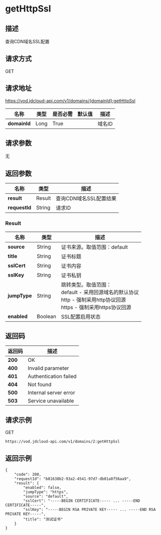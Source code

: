 # getHttpSsl


## 描述
查询CDN域名SSL配置

## 请求方式
GET

## 请求地址
https://vod.jdcloud-api.com/v1/domains/{domainId}:getHttpSsl

|名称|类型|是否必需|默认值|描述|
|---|---|---|---|---|
|**domainId**|Long|True| |域名ID|

## 请求参数
无


## 返回参数
|名称|类型|描述|
|---|---|---|
|**result**|Result|查询CDN域名SSL配置结果|
|**requestId**|String|请求ID|

### Result
|名称|类型|描述|
|---|---|---|
|**source**|String|证书来源。取值范围：default|
|**title**|String|证书标题|
|**sslCert**|String|证书内容|
|**sslKey**|String|证书私钥|
|**jumpType**|String|跳转类型。取值范围：<br>default - 采用回源域名的默认协议<br>http - 强制采用http协议回源<br>https - 强制采用https协议回源<br>|
|**enabled**|Boolean|SSL配置启用状态|

## 返回码
|返回码|描述|
|---|---|
|**200**|OK|
|**400**|Invalid parameter|
|**401**|Authentication failed|
|**404**|Not found|
|**500**|Internal server error|
|**503**|Service unavailable|

## 请求示例
GET
```
https://vod.jdcloud-api.com/v1/domains/2:getHttpSsl

```

## 返回示例
```
{
    "code": 200, 
    "requestId": "b81638b2-93a2-4541-97d7-db01a8f56aa9", 
    "result": {
        "enabled": false, 
        "jumpType": "https", 
        "source": "default", 
        "sslCert": "-----BEGIN CERTIFICATE----- ... -----END CERTIFICATE-----", 
        "sslKey": "-----BEGIN RSA PRIVATE KEY----- ... -----END RSA PRIVATE KEY-----", 
        "title": "测试证书"
    }
}
```

